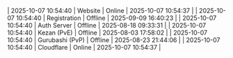 | 2025-10-07 10:54:40 | Website | Online | 2025-10-07 10:54:37 |
| 2025-10-07 10:54:40 | Registration | Offline | 2025-09-09 16:40:23 |
| 2025-10-07 10:54:40 | Auth Server | Offline | 2025-08-18 09:33:31 |
| 2025-10-07 10:54:40 | Kezan (PvE) | Offline | 2025-08-03 17:58:02 |
| 2025-10-07 10:54:40 | Gurubashi (PvP) | Offline | 2025-08-23 21:44:06 |
| 2025-10-07 10:54:40 | Cloudflare | Online | 2025-10-07 10:54:37 |

